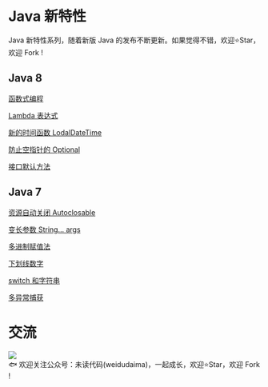 # Java 新特性
Java 新特性系列，随着新版 Java 的发布不断更新。如果觉得不错，欢迎⭐Star️，欢迎 Fork !

## Java 8  
[函数式编程](https://github.com/niumoo/jdk-feature/blob/master/jdk-feature-8/src/main/java/net/codingme/feature/jdk8/Jdk8Function.java)

[Lambda 表达式](https://github.com/niumoo/jdk-feature/blob/master/jdk-feature-8/src/main/java/net/codingme/feature/jdk8/Jdk8Lambda.java)

[新的时间函数 LodalDateTime](https://github.com/niumoo/jdk-feature/blob/master/jdk-feature-8/src/main/java/net/codingme/feature/jdk8/Jdk8LocalDateTime.java)

[防止空指针的 Optional](https://github.com/niumoo/jdk-feature/blob/master/jdk-feature-8/src/main/java/net/codingme/feature/jdk8/Jdk8Optional.java)

[接口默认方法](https://github.com/niumoo/jdk-feature/blob/master/jdk-feature-8/src/main/java/net/codingme/feature/jdk8/Jdk8Interface.java)

## Java 7 
[资源自动关闭 Autoclosable](https://github.com/niumoo/jdk-feature/blob/master/jdk-feature-7/src/net/codingme/feature/jdk7/AutoCloseThrow.java)

[变长参数 String... args](https://github.com/niumoo/jdk-feature/blob/master/jdk-feature-7/src/net/codingme/feature/jdk7/AutoParams.java)

[多进制赋值法](https://github.com/niumoo/jdk-feature/blob/master/jdk-feature-7/src/net/codingme/feature/jdk7/Binary.java)

[下划线数字](https://github.com/niumoo/jdk-feature/blob/master/jdk-feature-7/src/net/codingme/feature/jdk7/NumberLine.java)

[switch 和字符串](https://github.com/niumoo/jdk-feature/blob/master/jdk-feature-7/src/net/codingme/feature/jdk7/SwitchWithString.java)

[多异常捕获 ](https://github.com/niumoo/jdk-feature/blob/master/jdk-feature-7/src/net/codingme/feature/jdk7/TryCatchMany.java)

# 交流
![](https://user-images.githubusercontent.com/26371673/69558482-46eab080-0fe3-11ea-8fa7-d9d824b7bed4.jpg)  
🐟 欢迎关注公众号：未读代码(weidudaima)，一起成长，欢迎⭐Star️，欢迎 Fork !